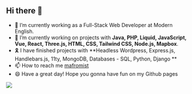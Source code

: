 ## Hi there 👋

- 🔭  I’m currently working as a Full-Stack Web Developer at Modern English.
- 🌱  I’m currently working on projects with **Java, PHP, Liquid, JavaScript, Vue, React, Three.js, HTML, CSS, Tailwind CSS, Node.js, Mapbox**.
- 🎗  I have finished projects with **Headless Wordpress, Express.js, Handlebars.js, 11ty, MongoDB, Databases - SQL, Python, Django **
- 📫  How to reach me [mafromist](https://twitter.com/mafromist)
- 😄  Have a great day! Hope you gonna have fun on my Github pages


<a href="https://github.com/mafromist/mafromist">
  <img align="center" src="https://github-readme-stats.vercel.app/api/top-langs/?username=mafromist&hide=java,html&title_color=ffffff&text_color=c9cacc&icon_color=2bbc8a&bg_color=1d1f21" />
</a>
